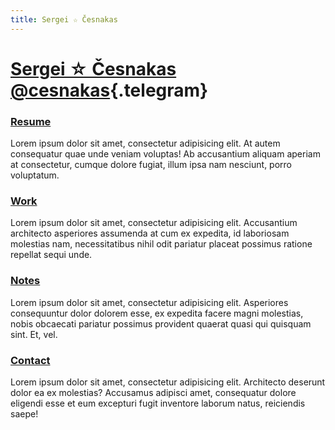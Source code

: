 ```yaml
---
title: Sergei ☆ Česnakas
---
```


# [Sergei ☆ Česnakas](/) [@cesnakas](https://t.me/cesnkas){.telegram}

### [Resume](/resume)

Lorem ipsum dolor sit amet, consectetur adipisicing elit. At autem consequatur quae unde veniam voluptas! Ab accusantium aliquam aperiam at consectetur, cumque dolore fugiat, illum ipsa nam nesciunt, porro voluptatum.

### [Work](/work/)

Lorem ipsum dolor sit amet, consectetur adipisicing elit. Accusantium architecto asperiores assumenda at cum ex expedita, id laboriosam molestias nam, necessitatibus nihil odit pariatur placeat possimus ratione repellat sequi unde.

### [Notes](/notes/)

Lorem ipsum dolor sit amet, consectetur adipisicing elit. Asperiores consequuntur dolor dolorem esse, ex expedita facere magni molestias, nobis obcaecati pariatur possimus provident quaerat quasi qui quisquam sint. Et, vel.

### [Contact](/contact)

Lorem ipsum dolor sit amet, consectetur adipisicing elit. Architecto deserunt dolor ea ex molestias? Accusamus adipisci amet, consequatur dolore eligendi esse et eum excepturi fugit inventore laborum natus, reiciendis saepe!
